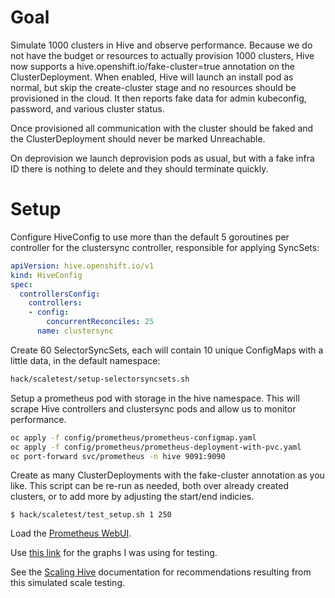 # Goal

Simulate 1000 clusters in Hive and observe performance. Because we do
not have the budget or resources to actually provision 1000 clusters,
Hive now supports a hive.openshift.io/fake-cluster=true annotation on
the ClusterDeployment. When enabled, Hive will launch an install pod as
normal, but skip the create-cluster stage and no resources should be
provisioned in the cloud. It then reports fake data for admin
kubeconfig, password, and various cluster status.

Once provisioned all communication with the cluster should be faked and the ClusterDeployment should never be marked Unreachable.

On deprovision we launch deprovision pods as usual, but with a fake infra ID there is nothing to delete and they should terminate quickly.

# Setup

Configure HiveConfig to use more than the default 5 goroutines per controller for the clustersync controller, responsible for applying SyncSets:

```yaml
apiVersion: hive.openshift.io/v1
kind: HiveConfig
spec:
  controllersConfig:
    controllers:
    - config:
        concurrentReconciles: 25
      name: clustersync
```

Create 60 SelectorSyncSets, each will contain 10 unique ConfigMaps with a little data, in the default namespace:

```bash
hack/scaletest/setup-selectorsyncsets.sh
```

Setup a prometheus pod with storage in the hive namespace. This will scrape Hive controllers and clustersync pods and allow us to monitor performance.


```bash
oc apply -f config/prometheus/prometheus-configmap.yaml
oc apply -f config/prometheus/prometheus-deployment-with-pvc.yaml
oc port-forward svc/prometheus -n hive 9091:9090
```

Create as many ClusterDeployments with the fake-cluster annotation as you like. This script can be re-run as needed, both over already created clusters, or to add more by adjusting the start/end indicies.

```
$ hack/scaletest/test_setup.sh 1 250
```

Load the [Prometheus WebUI](http://localhost:9091/graph).

Use [this link](http://localhost:9091/new/graph?g0.expr=workqueue_depth&g0.tab=0&g0.stacked=0&g0.range_input=2h&g1.expr=hive_syncsetinstance_apply_duration_seconds_sum%20%2F%20hive_syncsetinstance_apply_duration_seconds_count&g1.tab=0&g1.stacked=0&g1.range_input=1h&g2.expr=rate(hive_syncsetinstance_resources_applied_total%5B1m%5D)&g2.tab=0&g2.stacked=0&g2.range_input=1h&g3.expr=sum%20without(instance%2Cstatus%2Cresource)(hive_kube_client_request_seconds_sum%20%2F%20hive_kube_client_request_seconds_count%7Bremote%3D%22true%22%7D)&g3.tab=0&g3.stacked=0&g3.range_input=1h&g4.expr=rate(controller_runtime_reconcile_total%5B1m%5D)&g4.tab=0&g4.stacked=0&g4.range_input=15m&g5.expr=sum%20without(name)(hive_selectorsyncset_apply_duration_seconds_sum)%2Fsum%20without(name)(hive_selectorsyncset_apply_duration_seconds_count)&g5.tab=0&g5.stacked=0&g5.range_input=1h&g6.expr=sum%20without(instance%2Cstatus%2Cresource)(hive_kube_client_request_seconds_sum%7Bremote%3D%22false%22%7D%20%2F%20hive_kube_client_request_seconds_count%7Bremote%3D%22false%22%7D)&g6.tab=0&g6.stacked=0&g6.range_input=1h&g7.expr=rate(hive_kube_client_requests_total%5B5m%5D)&g7.tab=0&g7.stacked=0&g7.range_input=1h) for the graphs I was using for testing.

See the [Scaling Hive](../../docs/scaling-hive.md) documentation for recommendations resulting from this simulated scale testing.
